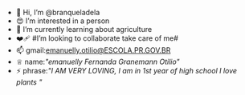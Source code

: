 - 👋 Hi, I’m @branqueladela
- 😍 I’m interested in a person
- 🌱 I’m currently learning about agriculture
- ❤️‍🩹 #I’m looking to collaborate take care of me#
- 📫 gmail:emanuelly.otilio@ESCOLA.PR.GOV.BR
- ♕ name:*"emanuelly Fernanda Granemann Otilio"*
- ⚡ phrase:*"I AM VERY LOVING, I am in 1st year of high school I love plants
"*
<!---
branqueladela/branqueladela is a ✨ special ✨ repository because its `README.md` (this file) appears on your GitHub profile.
You can click the Preview link to take a look at your changes.
--->
